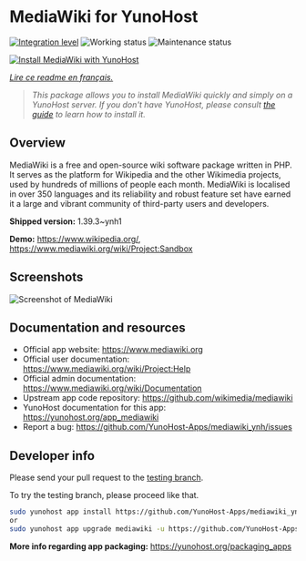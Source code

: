 <!--
N.B.: This README was automatically generated by https://github.com/YunoHost/apps/tree/master/tools/README-generator
It shall NOT be edited by hand.
-->

# MediaWiki for YunoHost

[![Integration level](https://dash.yunohost.org/integration/mediawiki.svg)](https://dash.yunohost.org/appci/app/mediawiki) ![Working status](https://ci-apps.yunohost.org/ci/badges/mediawiki.status.svg) ![Maintenance status](https://ci-apps.yunohost.org/ci/badges/mediawiki.maintain.svg)

[![Install MediaWiki with YunoHost](https://install-app.yunohost.org/install-with-yunohost.svg)](https://install-app.yunohost.org/?app=mediawiki)

*[Lire ce readme en français.](./README_fr.md)*

> *This package allows you to install MediaWiki quickly and simply on a YunoHost server.
If you don't have YunoHost, please consult [the guide](https://yunohost.org/#/install) to learn how to install it.*

## Overview

MediaWiki is a free and open-source wiki software package written in PHP. It serves as the platform for Wikipedia and the other Wikimedia projects, used by hundreds of millions of people each month. MediaWiki is localised in over 350 languages and its reliability and robust feature set have earned it a large and vibrant community of third-party users and developers.


**Shipped version:** 1.39.3~ynh1

**Demo:** https://www.wikipedia.org/, https://www.mediawiki.org/wiki/Project:Sandbox

## Screenshots

![Screenshot of MediaWiki](./doc/screenshots/screenshot.png)

## Documentation and resources

* Official app website: <https://www.mediawiki.org>
* Official user documentation: <https://www.mediawiki.org/wiki/Project:Help>
* Official admin documentation: <https://www.mediawiki.org/wiki/Documentation>
* Upstream app code repository: <https://github.com/wikimedia/mediawiki>
* YunoHost documentation for this app: <https://yunohost.org/app_mediawiki>
* Report a bug: <https://github.com/YunoHost-Apps/mediawiki_ynh/issues>

## Developer info

Please send your pull request to the [testing branch](https://github.com/YunoHost-Apps/mediawiki_ynh/tree/testing).

To try the testing branch, please proceed like that.

``` bash
sudo yunohost app install https://github.com/YunoHost-Apps/mediawiki_ynh/tree/testing --debug
or
sudo yunohost app upgrade mediawiki -u https://github.com/YunoHost-Apps/mediawiki_ynh/tree/testing --debug
```

**More info regarding app packaging:** <https://yunohost.org/packaging_apps>
